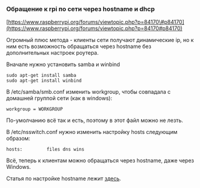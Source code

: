### Обращение к rpi по сети через hostname и dhcp

[https://www.raspberrypi.org/forums/viewtopic.php?p=84170\#p84170](https://www.raspberrypi.org/forums/viewtopic.php?p=84170#p84170)

Огромный плюс метода - клиенты сети получают динамические ip, но к ним есть возможность обращаться через hostname без дополнительных настроек роутера.

Вначале нужно установить samba и winbind

```
sudo apt-get install samba 
sudo apt-get install winbind
```

В /etc/samba/smb.conf изменить workgroup, чтобы совпадала с домашней группой сети \(как в windows\):

```
workgroup = WORKGROUP
```

По-умолчанию всё так и есть, поэтому в этот файл можно не лезть.

В /etc/nsswitch.conf нужно изменить настройку hosts следующим образом:

```
hosts:         files dns wins
```

Всё, теперь к клиентам можно обращаться через hostname, даже через Windows.

Статья по настройке hostname лежит [здесь](https://goldarte.gitbooks.io/dev_notes/content/nastroika-hostname-na-svyazke-rpi+cleverros.html).

